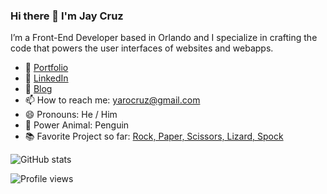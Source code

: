 ### Hi there 👋  I'm Jay Cruz

I’m a Front-End Developer based in Orlando and I specialize in crafting the code that powers the user interfaces of websites and webapps.

- 🌱 [Portfolio](https://yarocruz.surge.sh/)
- 👯 [LinkedIn](https://www.linkedin.com/in/yarosky-cruz/) 
- 📓 [Blog](https://yarocruz.netlify.app/)
- 📫 How to reach me: yarocruz@gmail.com 
- 😄 Pronouns: He / Him 
- 🐧 Power Animal: Penguin
- 📚 Favorite Project so far: [Rock, Paper, Scissors, Lizard, Spock](https://yarocruz.github.io/rpsls/)

![GitHub stats](https://github-readme-stats.vercel.app/api?username=yarocruz&show_icons=true)  

![Profile views](https://gpvc.arturio.dev/yarocruz)  
